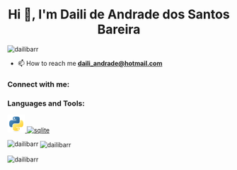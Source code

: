 <h1 align="center">Hi 👋, I'm Daili de Andrade dos Santos Bareira</h1>
<p align="left"> <img src="https://komarev.com/ghpvc/?username=dailibarr&label=Profile%20views&color=0e75b6&style=flat" alt="dailibarr" /> </p>

- 📫 How to reach me **daili_andrade@hotmail.com**

<h3 align="left">Connect with me:</h3>
<p align="left">
</p>

<h3 align="left">Languages and Tools:</h3>
<p align="left"> <a href="https://www.python.org" target="_blank" rel="noreferrer"> <img src="https://raw.githubusercontent.com/devicons/devicon/master/icons/python/python-original.svg" alt="python" width="40" height="40"/> </a> <a href="https://www.sqlite.org/" target="_blank" rel="noreferrer"> <img src="https://www.vectorlogo.zone/logos/sqlite/sqlite-icon.svg" alt="sqlite" width="40" height="40"/> </a> </p>

<p><img align="left" src="https://github-readme-stats.vercel.app/api/top-langs?username=dailibarr&show_icons=true&locale=en&layout=compact" alt="dailibarr" /></p>

<p>&nbsp;<img align="center" src="https://github-readme-stats.vercel.app/api?username=dailibarr&show_icons=true&locale=en" alt="dailibarr" /></p>

<p><img align="center" src="https://github-readme-streak-stats.herokuapp.com/?user=dailibarr&" alt="dailibarr" /></p>

